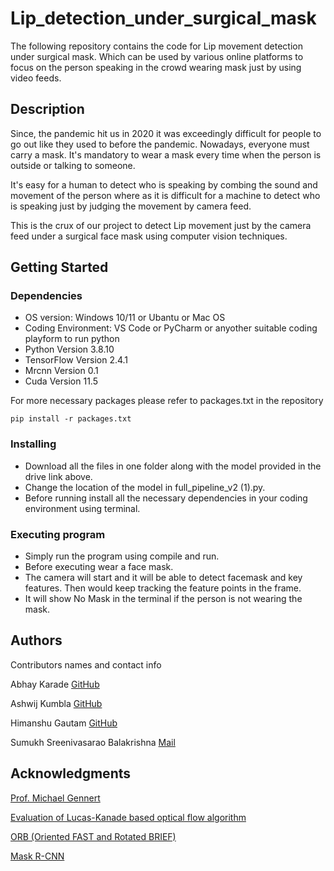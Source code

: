 # Lip_detection_under_surgical_mask

The following repository contains the code for Lip movement detection under surgical mask. Which can be used by various online platforms to focus on the person speaking in the crowd wearing mask just by using video feeds.

## Description 

Since, the pandemic hit us in 2020 it was exceedingly difficult for people to go out like they used to before the pandemic. Nowadays, everyone must carry a mask. It's mandatory to wear a mask every time when the person is outside or talking to someone.

It's easy for a human to detect who is speaking by combing the sound and movement of the person where as it is difficult for a machine to detect who is speaking just by judging the movement by camera feed. 

This is the crux of our project to detect Lip movement just by the camera feed under a surgical face mask using computer vision techniques. 

## Getting Started

### Dependencies

* OS version: Windows 10/11 or Ubantu or Mac OS
* Coding Environment: VS Code or PyCharm or anyother suitable coding playform to run python
* Python Version 3.8.10
* TensorFlow Version 2.4.1
* Mrcnn Version 0.1
* Cuda Version 11.5

For more necessary packages please refer to packages.txt in the repository
```
pip install -r packages.txt
```

### Installing

* Download all the files in one folder along with the model provided in the drive link above.
* Change the location of the model in full_pipeline_v2 (1).py.
* Before running install all the necessary dependencies in your coding environment using terminal.

### Executing program

* Simply run the program using compile and run.
* Before executing wear a face mask.
* The camera will start and it will be able to detect facemask and key features. Then would keep tracking the feature points in the frame.
* It will show No Mask in the terminal if the person is not wearing the mask. 

## Authors

Contributors names and contact info


Abhay Karade
[GitHub](https://github.com/AbhayKarade)

Ashwij Kumbla
[GitHub](https://github.com/Ashwij3)

Himanshu Gautam
[GitHub](https://github.com/Himanshu12328)

Sumukh Sreenivasarao Balakrishna
[Mail](sbalakrishna@wpi.edu)


## Acknowledgments
[Prof. Michael Gennert](https://www.wpi.edu/people/faculty/michaelg)

[Evaluation of Lucas-Kanade based optical flow algorithm](https://ieeexplore.ieee.org/abstract/document/9018982)

[ORB (Oriented FAST and Rotated BRIEF)](https://docs.opencv.org/4.x/d1/d89/tutorial_py_orb.html)

[Mask R-CNN](https://ieeexplore.ieee.org/document/8237584)

